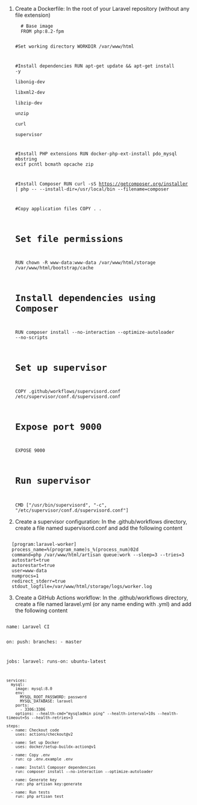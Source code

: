 <ol>
  <li>Create a Dockerfile: In the root of your Laravel repository (without any file extension)</li>
  <code>
  # Base image
  FROM php:8.2-fpm
    
  #Set working directory
  WORKDIR /var/www/html

  #Install dependencies
  RUN apt-get update && apt-get install -y \
      libonig-dev \
      libxml2-dev \
      libzip-dev \
      unzip \
      curl \
      supervisor

  #Install PHP extensions
  RUN docker-php-ext-install pdo_mysql mbstring exif pcntl bcmath opcache zip

  #Install Composer
  RUN curl -sS https://getcomposer.org/installer | php -- --install-dir=/usr/local/bin --filename=composer

  #Copy application files
  COPY . .

  # Set file permissions
  RUN chown -R www-data:www-data /var/www/html/storage /var/www/html/bootstrap/cache

  # Install dependencies using Composer
  RUN composer install --no-interaction --optimize-autoloader --no-scripts

  # Set up supervisor
  COPY .github/workflows/supervisord.conf /etc/supervisor/conf.d/supervisord.conf

  # Expose port 9000
  EXPOSE 9000

  # Run supervisor
  CMD ["/usr/bin/supervisord", "-c", "/etc/supervisor/conf.d/supervisord.conf"]</code>
</ol>

2. Create a supervisor configuration: In the .github/workflows directory, create a file named supervisord.conf and add the following content
<code>
  [program:laravel-worker]
  process_name=%(program_name)s_%(process_num)02d
  command=php /var/www/html/artisan queue:work --sleep=3 --tries=3
  autostart=true
  autorestart=true
  user=www-data
  numprocs=1
  redirect_stderr=true
  stdout_logfile=/var/www/html/storage/logs/worker.log
</code>

3. Create a GitHub Actions workflow: In the .github/workflows directory, create a file named laravel.yml (or any name ending with .yml) and add the following content
<code>
name: Laravel CI

on:
  push:
    branches:
      - master

jobs:
  laravel:
    runs-on: ubuntu-latest

    services:
      mysql:
        image: mysql:8.0
        env:
          MYSQL_ROOT_PASSWORD: password
          MYSQL_DATABASE: laravel
        ports:
          - 3306:3306
        options: --health-cmd="mysqladmin ping" --health-interval=10s --health-timeout=5s --health-retries=3

    steps:
      - name: Checkout code
        uses: actions/checkout@v2

      - name: Set up Docker
        uses: docker/setup-buildx-action@v1

      - name: Copy .env
        run: cp .env.example .env

      - name: Install Composer dependencies
        run: composer install --no-interaction --optimize-autoloader

      - name: Generate key
        run: php artisan key:generate

      - name: Run tests
        run: php artisan test

</code>


